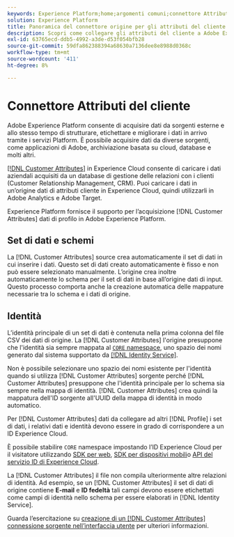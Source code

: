 ```yaml
---
keywords: Experience Platform;home;argomenti comuni;connettore Attributi del cliente
solution: Experience Platform
title: Panoramica del connettore origine per gli attributi del cliente
description: Scopri come collegare gli attributi del cliente a Adobe Experience Platform utilizzando le API o l’interfaccia utente
exl-id: 63765ecd-ddb5-4992-a3de-d53f054bfb28
source-git-commit: 59dfa862388394a68630a7136dee8e8988d0368c
workflow-type: tm+mt
source-wordcount: '411'
ht-degree: 8%

---
```


# Connettore Attributi del cliente

Adobe Experience Platform consente di acquisire dati da sorgenti esterne e allo stesso tempo di strutturare, etichettare e migliorare i dati in arrivo tramite i servizi Platform. È possibile acquisire dati da diverse sorgenti, come applicazioni di Adobe, archiviazione basata su cloud, database e molti altri.

[[!DNL Customer Attributes]](https://experienceleague.adobe.com/docs/core-services/interface/services/customer-attributes/attributes.html?lang=en) in Experience Cloud consente di caricare i dati aziendali acquisiti da un database di gestione delle relazioni con i clienti (Customer Relationship Management, CRM). Puoi caricare i dati in un’origine dati di attributi cliente in Experience Cloud, quindi utilizzarli in Adobe Analytics e Adobe Target.

Experience Platform fornisce il supporto per l’acquisizione [!DNL Customer Attributes] dati di profilo in Adobe Experience Platform.

## Set di dati e schemi

La [!DNL Customer Attributes] source crea automaticamente il set di dati in cui inserire i dati. Questo set di dati creato automaticamente è fisso e non può essere selezionato manualmente. L’origine crea inoltre automaticamente lo schema per il set di dati in base all’origine dati di input. Questo processo comporta anche la creazione automatica delle mappature necessarie tra lo schema e i dati di origine.

## Identità

L’identità principale di un set di dati è contenuta nella prima colonna del file CSV dei dati di origine. La [!DNL Customer Attributes] l&#39;origine presuppone che l&#39;identità sia sempre mappata al [`CORE` namespace](../../../identity-service/namespaces.md), uno spazio dei nomi generato dal sistema supportato da [[!DNL Identity Service]](../../../identity-service/home.md).

Non è possibile selezionare uno spazio dei nomi esistente per l&#39;identità quando si utilizza [!DNL Customer Attributes] sorgente perché [!DNL Customer Attributes] presuppone che l&#39;identità principale per lo schema sia sempre nella mappa di identità. [!DNL Customer Attributes] crea quindi la mappatura dell&#39;ID sorgente all&#39;UUID della mappa di identità in modo automatico.

Per [!DNL Customer Attributes] dati da collegare ad altri [!DNL Profile] i set di dati, i relativi dati e identità devono essere in grado di corrispondere a un ID Experience Cloud.

È possibile stabilire `CORE` namespace impostando l’ID Experience Cloud per il visitatore utilizzando [SDK per web](https://experienceleague.adobe.com/docs/experience-platform/edge/identity/overview.html?lang=en), [SDK per dispositivi mobili](https://aep-sdks.gitbook.io/docs/foundation-extensions/mobile-core/identity)o [API del servizio ID di Experience Cloud](https://experienceleague.adobe.com/docs/id-service/using/intro/overview.html?lang=it).

La [!DNL Customer Attributes] il file non compila ulteriormente altre relazioni di identità. Ad esempio, se un [!DNL Customer Attributes] il set di dati di origine contiene **E-mail** e **ID fedeltà** tali campi devono essere etichettati come campi di identità nello schema per essere elaborati in [!DNL Identity Service].

Guarda l’esercitazione su [creazione di un [!DNL Customer Attributes] connessione sorgente nell’interfaccia utente](../../tutorials/ui/create/adobe-applications/customer-attributes.md) per ulteriori informazioni.
